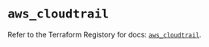 # `aws_cloudtrail`

Refer to the Terraform Registory for docs: [`aws_cloudtrail`](https://registry.terraform.io/providers/hashicorp/aws/5.25.0/docs/resources/cloudtrail).
